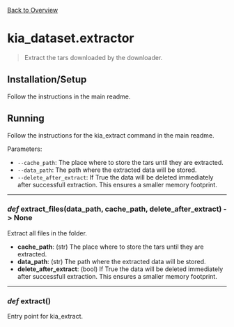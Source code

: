 [Back to Overview](../README.md)



# kia_dataset.extractor

> Extract the tars downloaded by the downloader.

## Installation/Setup

Follow the instructions in the main readme.

## Running

Follow the instructions for the kia_extract command in the main readme.

Parameters:
* `--cache_path`: The place where to store the tars until they are extracted.
* `--data_path`: The path where the extracted data will be stored.
* `--delete_after_extract`: If True the data will be deleted immediately after successfull extraction.
This ensures a smaller memory footprint.


---
### *def* **extract_files**(data_path, cache_path, delete_after_extract) -> None

Extract all files in the folder.

* **cache_path**: (str) The place where to store the tars until they are extracted.
* **data_path**: (str) The path where the extracted data will be stored.
* **delete_after_extract**: (bool) If True the data will be deleted immediately after successfull extraction.
This ensures a smaller memory footprint.


---
### *def* **extract**()

Entry point for kia_extract.


